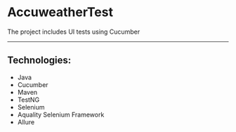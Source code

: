 # AccuweatherTest
The project includes UI tests using Cucumber
_____________

## Technologies:
* Java
* Cucumber
* Maven
* TestNG
* Selenium 
* Aquality Selenium Framework
* Allure
